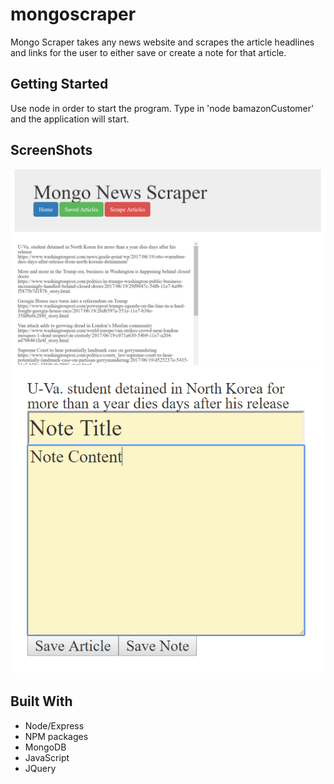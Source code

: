 # mongoscraper

Mongo Scraper takes any news website and scrapes the article headlines and links for the user to either save or create a note for that article.

## Getting Started

Use node in order to start the program. Type in 'node bamazonCustomer' and the application will start.

## ScreenShots
![Articles](https://github.com/trgmedina/mongoscraper/blob/master/public/images/mongoscraper-screenshot.PNG)
![Note](https://github.com/trgmedina/mongoscraper/blob/master/public/images/note.PNG)

## Built With

* Node/Express
* NPM packages
* MongoDB
* JavaScript
* JQuery